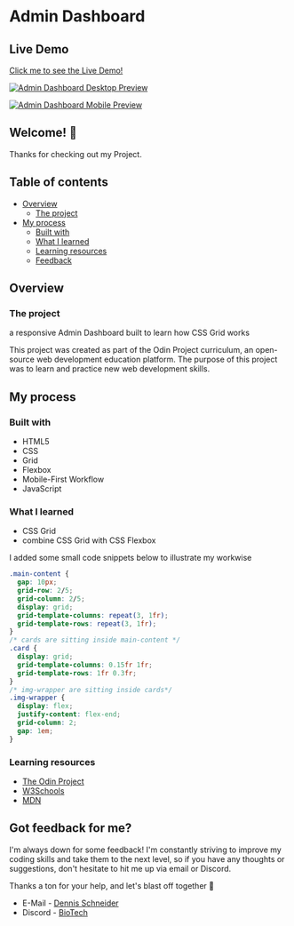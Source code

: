 # Admin Dashboard

## Live Demo

[Click me to see the Live Demo!](https://xbiotech.github.io/Admin-Dashboard/)

[![Admin Dashboard Desktop Preview](https://i.gyazo.com/1645955babc32a8bd68197e1ad9017dc.png)](https://gyazo.com/1645955babc32a8bd68197e1ad9017dc)

[![Admin Dashboard Mobile Preview](https://i.gyazo.com/aa596cabb84526f8a08d33c3c189998d.gif?autplay=1&loop=1)](https://gyazo.com/aa596cabb84526f8a08d33c3c189998d)

## Welcome! :wave:

Thanks for checking out my Project.

## Table of contents

- [Overview](#overview)
  - [The project](#the-project)
- [My process](#my-process)
  - [Built with](#built-with)
  - [What I learned](#what-i-learned)
  - [Learning resources](#learning-resources)
  - [Feedback](#got-feedback-for-me)

## Overview

### The project

a responsive Admin Dashboard built to learn how CSS Grid works

This project was created as part of the Odin Project curriculum, an open-source web development education platform. The purpose of this project was to learn and practice new web development skills.

## My process

### Built with

- HTML5
- CSS
- Grid
- Flexbox
- Mobile-First Workflow
- JavaScript

### What I learned

- CSS Grid
- combine CSS Grid with CSS Flexbox

I added some small code snippets below to illustrate my workwise

```css
.main-content {
  gap: 10px;
  grid-row: 2/5;
  grid-column: 2/5;
  display: grid;
  grid-template-columns: repeat(3, 1fr);
  grid-template-rows: repeat(3, 1fr);
}
/* cards are sitting inside main-content */
.card {
  display: grid;
  grid-template-columns: 0.15fr 1fr;
  grid-template-rows: 1fr 0.3fr;
}
/* img-wrapper are sitting inside cards*/
.img-wrapper {
  display: flex;
  justify-content: flex-end;
  grid-column: 2;
  gap: 1em;
}
```

### Learning resources

- [The Odin Project](https://www.theodinproject.com/)
- [W3Schools](https://www.w3schools.com/)
- [MDN](https://developer.mozilla.org/en-US/)

## Got feedback for me?

I'm always down for some feedback! I'm constantly striving to improve my coding skills and take them to the next level, so if you have any thoughts or suggestions, don't hesitate to hit me up via email or Discord.

Thanks a ton for your help, and let's blast off together :rocket:

- E-Mail - [Dennis Schneider](mailto:biotech9261@gmail.com)
- Discord - [BioTech](https://discord.com/users/343126401450377217)

